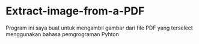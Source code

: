 # Extract-image-from-a-PDF
Program ini saya buat untuk mengambil gambar dari file PDF yang terselect menggunakan bahasa pemgrograman Pyhton
